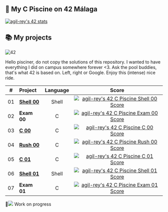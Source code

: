 ## 🌊 My C Piscine on 42 Málaga

[![agil-rey's 42 stats](https://badge42.vercel.app/api/v2/cl8bhhrse00110gmevcpxbj54/stats?cursusId=9&coalitionId=216)](https://github.com/JaeSeoKim/badge42)

## 📚 My projects
![42](https://badgen.net/badge/Born2Code/agil-rey/cyan?icon=https://meta.intra.42.fr/assets/42_logo-7dfc9110a5319a308863b96bda33cea995046d1731cebb735e41b16255106c12.svg)

Hello pisciner, do not copy the solutions of this repository. I wanted to have everything I did on campus somewhere forever <3. Ask the pool buddies, that's what 42 is based on. Left, right or Google. Enjoy this (intense) nice ride.

| # | Project                                                                              |            Language            |                                      Score                                       |
| :----: | :----------------------------------------------------------------------------------- | :----------------------------: | :------------------------------------------------------------------------------: |
|   01   | [**Shell 00**](./Shell00)                             |               Shell                | [![agil-rey's 42 C Piscine Shell 00 Score](https://badge42.vercel.app/api/v2/cl8bhhrse00110gmevcpxbj54/project/2645458)](#)
 |   02   | **Exam 00**                            |               C                | [![agil-rey's 42 C Piscine Exam 00 Score](https://badge42.vercel.app/api/v2/cl8bhhrse00110gmevcpxbj54/project/2648397)](#)
 |   03   | [**C 00**](./C00)                             |               C                | [![agil-rey's 42 C Piscine C 00 Score](https://badge42.vercel.app/api/v2/cl8bhhrse00110gmevcpxbj54/project/2654770)](#)
|   04   | [**Rush 00**](./Rush00)                             |               C                | [![agil-rey's 42 C Piscine Rush 00 Score](https://badge42.vercel.app/api/v2/cl8bhhrse00110gmevcpxbj54/project/2650825)](#)
|   05   | [**C 01**](./C01)                             |               C                | [![agil-rey's 42 C Piscine C 01 Score](https://badge42.vercel.app/api/v2/cl8bhhrse00110gmevcpxbj54/project/2660149)](#)
|   06   | [**Shell 01**](./Shell01)                             |               Shell                | [![agil-rey's 42 C Piscine Shell 01 Score](https://badge42.vercel.app/api/v2/cl8bhhrse00110gmevcpxbj54/project/2649238)](#)
|   07   | **Exam 01**                         |               C                | [![agil-rey's 42 C Piscine Exam 01 Score](https://badge42.vercel.app/api/v2/cl8bhhrse00110gmevcpxbj54/project/2662342)](https://github.com/JaeSeoKim/badge42)


🚧![](#) Work on progress
